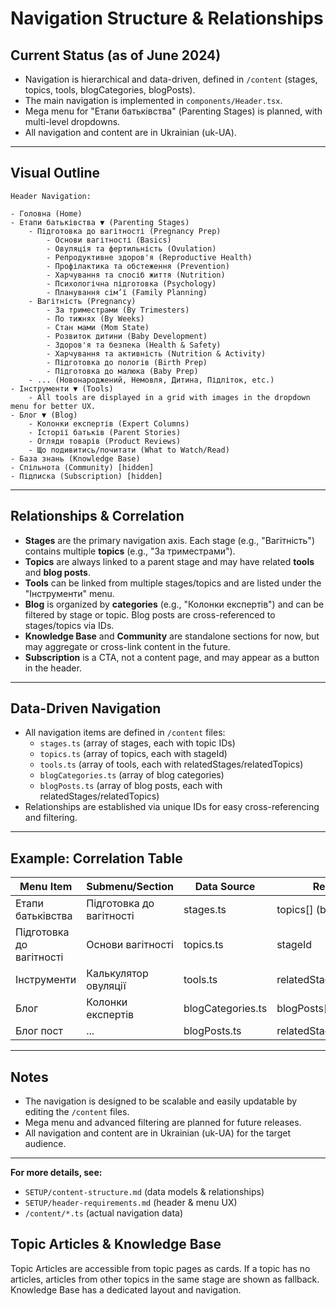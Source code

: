 # Navigation Structure & Relationships

## Current Status (as of June 2024)
- Navigation is hierarchical and data-driven, defined in `/content` (stages, topics, tools, blogCategories, blogPosts).
- The main navigation is implemented in `components/Header.tsx`.
- Mega menu for "Етапи батьківства" (Parenting Stages) is planned, with multi-level dropdowns.
- All navigation and content are in Ukrainian (uk-UA).

---

## Visual Outline

```
Header Navigation:

- Головна (Home)
- Етапи батьківства ▼ (Parenting Stages)
    - Підготовка до вагітності (Pregnancy Prep)
        - Основи вагітності (Basics)
        - Овуляція та фертильність (Ovulation)
        - Репродуктивне здоров'я (Reproductive Health)
        - Профілактика та обстеження (Prevention)
        - Харчування та спосіб життя (Nutrition)
        - Психологічна підготовка (Psychology)
        - Планування сім’ї (Family Planning)
    - Вагітність (Pregnancy)
        - За триместрами (By Trimesters)
        - По тижнях (By Weeks)
        - Стан мами (Mom State)
        - Розвиток дитини (Baby Development)
        - Здоров'я та безпека (Health & Safety)
        - Харчування та активність (Nutrition & Activity)
        - Підготовка до пологів (Birth Prep)
        - Підготовка до малюка (Baby Prep)
    - ... (Новонароджений, Немовля, Дитина, Підліток, etc.)
- Інструменти ▼ (Tools)
    - All tools are displayed in a grid with images in the dropdown menu for better UX.
- Блог ▼ (Blog)
    - Колонки експертів (Expert Columns)
    - Історії батьків (Parent Stories)
    - Огляди товарів (Product Reviews)
    - Що подивитись/почитати (What to Watch/Read)
- База знань (Knowledge Base)
- Спільнота (Community) [hidden]
- Підписка (Subscription) [hidden]
```

---

## Relationships & Correlation

- **Stages** are the primary navigation axis. Each stage (e.g., "Вагітність") contains multiple **topics** (e.g., "За триместрами").
- **Topics** are always linked to a parent stage and may have related **tools** and **blog posts**.
- **Tools** can be linked from multiple stages/topics and are listed under the "Інструменти" menu.
- **Blog** is organized by **categories** (e.g., "Колонки експертів") and can be filtered by stage or topic. Blog posts are cross-referenced to stages/topics via IDs.
- **Knowledge Base** and **Community** are standalone sections for now, but may aggregate or cross-link content in the future.
- **Subscription** is a CTA, not a content page, and may appear as a button in the header.

---

## Data-Driven Navigation
- All navigation items are defined in `/content` files:
    - `stages.ts` (array of stages, each with topic IDs)
    - `topics.ts` (array of topics, each with stageId)
    - `tools.ts` (array of tools, each with relatedStages/relatedTopics)
    - `blogCategories.ts` (array of blog categories)
    - `blogPosts.ts` (array of blog posts, each with relatedStages/relatedTopics)
- Relationships are established via unique IDs for easy cross-referencing and filtering.

---

## Example: Correlation Table

| Menu Item         | Submenu/Section         | Data Source         | Relationship                |
|-------------------|------------------------|---------------------|-----------------------------|
| Етапи батьківства | Підготовка до вагітності| stages.ts           | topics[] (by ID)            |
| Підготовка до вагітності | Основи вагітності   | topics.ts           | stageId                     |
| Інструменти       | Калькулятор овуляції   | tools.ts            | relatedStages/relatedTopics |
| Блог              | Колонки експертів      | blogCategories.ts   | blogPosts[] (by category)   |
| Блог пост         | ...                    | blogPosts.ts        | relatedStages/relatedTopics |

---

## Notes
- The navigation is designed to be scalable and easily updatable by editing the `/content` files.
- Mega menu and advanced filtering are planned for future releases.
- All navigation and content are in Ukrainian (uk-UA) for the target audience.

---

**For more details, see:**
- `SETUP/content-structure.md` (data models & relationships)
- `SETUP/header-requirements.md` (header & menu UX)
- `/content/*.ts` (actual navigation data)

## Topic Articles & Knowledge Base

Topic Articles are accessible from topic pages as cards. If a topic has no articles, articles from other topics in the same stage are shown as fallback. Knowledge Base has a dedicated layout and navigation.
